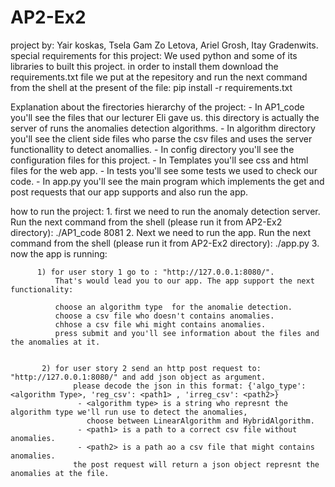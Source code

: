 # AP2-Ex2
project by: Yair koskas, Tsela Gam Zo Letova, Ariel Grosh, Itay Gradenwits.
special requirements for this project: 
        We used python and some of its libraries to built this project. in order to install them download the requirements.txt file
        we put at the repesitory and run the next command from the shell at the present of the file:
        pip install -r requirements.txt
        
Explanation about the firectories hierarchy of the project:
      - In AP1_code you'll see the files that our lecturer Eli gave us. this directory is actually the server of runs the anomalies detection algorithms.
      - In algorithm directory you'll see the client side files who parse the csv files and uses the server functionallity to detect anomallies.
      - In config directory you'll see the configuration files for this project.
      - In Templates you'll see css and html files for the web app.
      - In tests you'll see some tests we used to check our code.
      - In app.py you'll see the main program which implements the get and post requests that our app supports and also run the app.
    
how to run the project:
        1. first we need to run the anomaly detection server. Run the next command from the shell (please run it from AP2-Ex2 directory):
            ./AP1_code 8081
        2. Next we need to run the app. Run the next command from the shell (please run it from AP2-Ex2 directory):
            ./app.py
        3. now the app is running:
           
          1) for user story 1 go to : "http://127.0.0.1:8080/".
              That's would lead you to our app. The app support the next functionality:
              
              choose an algorithm type  for the anomalie detection.
              choose a csv file who doesn't contains anomalies.
              chhose a csv file whi might contains anomalies.
              press submit and you'll see information about the files and the anomalies at it.
           
           
           2) for user story 2 send an http post request to: "http://127.0.0.1:8080/" and add json object as argument.
                  please decode the json in this format: {'algo_type': <algorithm Type>, 'reg_csv': <path1> , 'irreg_csv': <path2>}
                   - <algorithm type> is a string who represnt the algorithm type we'll run use to detect the anomalies,
                     choose between LinearAlgorithm and HybridAlgorithm.
                   - <path1> is a path to a correct csv file without anomalies.
                   - <path2> is a path ao a csv file that might contains anomalies.
                  the post request will return a json object represnt the anomalies at the file.
                                    
                                    
                                       
                                       
